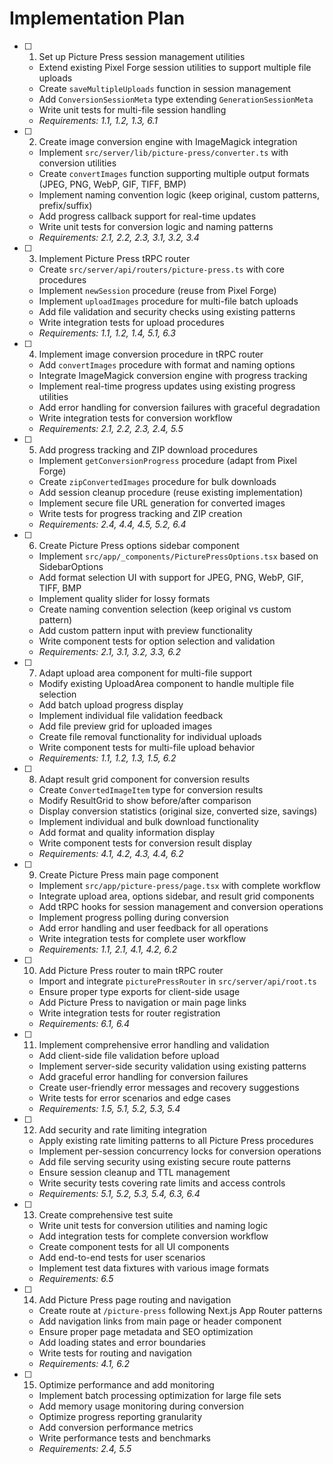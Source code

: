 # Implementation Plan

- [ ] 1. Set up Picture Press session management utilities
  - Extend existing Pixel Forge session utilities to support multiple file uploads
  - Create `saveMultipleUploads` function in session management
  - Add `ConversionSessionMeta` type extending `GenerationSessionMeta`
  - Write unit tests for multi-file session handling
  - _Requirements: 1.1, 1.2, 1.3, 6.1_

- [ ] 2. Create image conversion engine with ImageMagick integration
  - Implement `src/server/lib/picture-press/converter.ts` with conversion utilities
  - Create `convertImages` function supporting multiple output formats (JPEG, PNG, WebP, GIF, TIFF, BMP)
  - Implement naming convention logic (keep original, custom patterns, prefix/suffix)
  - Add progress callback support for real-time updates
  - Write unit tests for conversion logic and naming patterns
  - _Requirements: 2.1, 2.2, 2.3, 3.1, 3.2, 3.4_

- [ ] 3. Implement Picture Press tRPC router
  - Create `src/server/api/routers/picture-press.ts` with core procedures
  - Implement `newSession` procedure (reuse from Pixel Forge)
  - Implement `uploadImages` procedure for multi-file batch uploads
  - Add file validation and security checks using existing patterns
  - Write integration tests for upload procedures
  - _Requirements: 1.1, 1.2, 1.4, 5.1, 6.3_

- [ ] 4. Implement image conversion procedure in tRPC router
  - Add `convertImages` procedure with format and naming options
  - Integrate ImageMagick conversion engine with progress tracking
  - Implement real-time progress updates using existing progress utilities
  - Add error handling for conversion failures with graceful degradation
  - Write integration tests for conversion workflow
  - _Requirements: 2.1, 2.2, 2.3, 2.4, 5.5_

- [ ] 5. Add progress tracking and ZIP download procedures
  - Implement `getConversionProgress` procedure (adapt from Pixel Forge)
  - Create `zipConvertedImages` procedure for bulk downloads
  - Add session cleanup procedure (reuse existing implementation)
  - Implement secure file URL generation for converted images
  - Write tests for progress tracking and ZIP creation
  - _Requirements: 2.4, 4.4, 4.5, 5.2, 6.4_

- [ ] 6. Create Picture Press options sidebar component
  - Implement `src/app/_components/PicturePressOptions.tsx` based on SidebarOptions
  - Add format selection UI with support for JPEG, PNG, WebP, GIF, TIFF, BMP
  - Implement quality slider for lossy formats
  - Create naming convention selection (keep original vs custom pattern)
  - Add custom pattern input with preview functionality
  - Write component tests for option selection and validation
  - _Requirements: 2.1, 3.1, 3.2, 3.3, 6.2_

- [ ] 7. Adapt upload area component for multi-file support
  - Modify existing UploadArea component to handle multiple file selection
  - Add batch upload progress display
  - Implement individual file validation feedback
  - Add file preview grid for uploaded images
  - Create file removal functionality for individual uploads
  - Write component tests for multi-file upload behavior
  - _Requirements: 1.1, 1.2, 1.3, 1.5, 6.2_

- [ ] 8. Adapt result grid component for conversion results
  - Create `ConvertedImageItem` type for conversion results
  - Modify ResultGrid to show before/after comparison
  - Display conversion statistics (original size, converted size, savings)
  - Implement individual and bulk download functionality
  - Add format and quality information display
  - Write component tests for conversion result display
  - _Requirements: 4.1, 4.2, 4.3, 4.4, 6.2_

- [ ] 9. Create Picture Press main page component
  - Implement `src/app/picture-press/page.tsx` with complete workflow
  - Integrate upload area, options sidebar, and result grid components
  - Add tRPC hooks for session management and conversion operations
  - Implement progress polling during conversion
  - Add error handling and user feedback for all operations
  - Write integration tests for complete user workflow
  - _Requirements: 1.1, 2.1, 4.1, 4.2, 6.2_

- [ ] 10. Add Picture Press router to main tRPC router
  - Import and integrate `picturePressRouter` in `src/server/api/root.ts`
  - Ensure proper type exports for client-side usage
  - Add Picture Press to navigation or main page links
  - Write integration tests for router registration
  - _Requirements: 6.1, 6.4_

- [ ] 11. Implement comprehensive error handling and validation
  - Add client-side file validation before upload
  - Implement server-side security validation using existing patterns
  - Add graceful error handling for conversion failures
  - Create user-friendly error messages and recovery suggestions
  - Write tests for error scenarios and edge cases
  - _Requirements: 1.5, 5.1, 5.2, 5.3, 5.4_

- [ ] 12. Add security and rate limiting integration
  - Apply existing rate limiting patterns to all Picture Press procedures
  - Implement per-session concurrency locks for conversion operations
  - Add file serving security using existing secure route patterns
  - Ensure session cleanup and TTL management
  - Write security tests covering rate limits and access controls
  - _Requirements: 5.1, 5.2, 5.3, 5.4, 6.3, 6.4_

- [ ] 13. Create comprehensive test suite
  - Write unit tests for conversion utilities and naming logic
  - Add integration tests for complete conversion workflow
  - Create component tests for all UI components
  - Add end-to-end tests for user scenarios
  - Implement test data fixtures with various image formats
  - _Requirements: 6.5_

- [ ] 14. Add Picture Press page routing and navigation
  - Create route at `/picture-press` following Next.js App Router patterns
  - Add navigation links from main page or header component
  - Ensure proper page metadata and SEO optimization
  - Add loading states and error boundaries
  - Write tests for routing and navigation
  - _Requirements: 4.1, 6.2_

- [ ] 15. Optimize performance and add monitoring
  - Implement batch processing optimization for large file sets
  - Add memory usage monitoring during conversion
  - Optimize progress reporting granularity
  - Add conversion performance metrics
  - Write performance tests and benchmarks
  - _Requirements: 2.4, 5.5_
